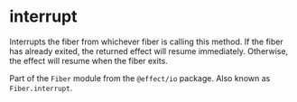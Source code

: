 # interrupt

Interrupts the fiber from whichever fiber is calling this method. If the
fiber has already exited, the returned effect will resume immediately.
Otherwise, the effect will resume when the fiber exits.

Part of the `Fiber` module from the `@effect/io` package. Also known as `Fiber.interrupt`.
